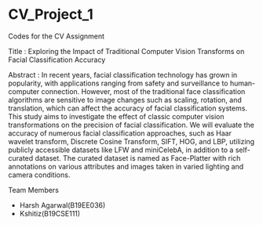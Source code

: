 # CV_Project_1
Codes for the CV Assignment

Title : Exploring the Impact of Traditional Computer Vision Transforms on Facial Classification Accuracy

Abstract : In recent years, facial classification technology has grown in popularity, with applications ranging from safety and surveillance to human-computer connection. However, most of the traditional face classification algorithms are sensitive to image changes such as scaling, rotation, and translation, which can affect the accuracy of facial classification systems. This study aims to investigate the effect of classic computer vision transformations on the precision of facial classification. We will evaluate the accuracy of numerous facial classification approaches, such as Haar wavelet transform, Discrete Cosine Transform, SIFT, HOG, and LBP, utilizing publicly accessible datasets like LFW and miniCelebA, in addition to a self-curated dataset. The curated dataset is named as Face-Platter with rich annotations on various attributes and images taken in varied lighting and camera conditions.

Team Members
- Harsh Agarwal(B19EE036)
- Kshitiz(B19CSE111)
